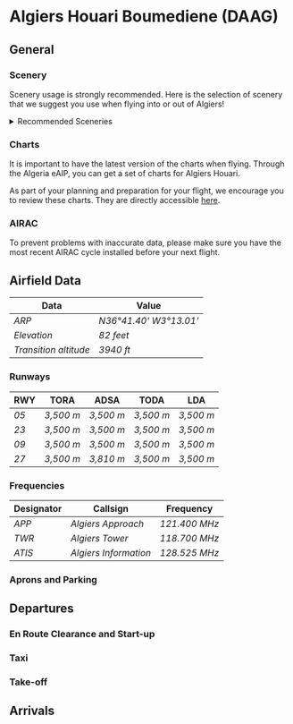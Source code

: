 
<!--
title: Algiers
description: Algiers
published: true
date: 2023-02-27T23:54:00.000Z
tags: 
editor: undefined
dateCreated: 2023-02-27T23:54:00.000Z
-->

# Algiers Houari Boumediene (DAAG)

## General

### Scenery

<p>Scenery usage is strongly recommended. Here is the selection of scenery that we suggest you use when flying into or out of Algiers!</p>
<details>
<summary>Recommended Sceneries</summary>
<details>
<summary>Microsoft Flight Simulator</summary>
<li><a target="_blank" href="https://flightsim.to/file/40410/daag-taxiways-improvements-and-ground-markings">Free: mrbadis</a></li>
</details>
<details>
<summary>Prepar3D</summary>
<li><a target="_blank" href="https://secure.simmarket.com/prealsoft-algiers-airport-daag-fsx-p3d.phtml">Paid: PrealSoft (P3D v4)</a></li>
<li><a target="_blank" href="https://google.com">There may be free scenery available, please search.</a></li>
</details>
<details>
<summary>X-Plane</summary>
<li><a target="_blank" href="https://forums.x-plane.org/index.php?/files/file/46299-daag-houari-boumediene-airport/">Free: anis_tar</a>
</details>
</details>

### Charts

<p>It is important to have the latest version of the charts when flying. Through the Algeria eAIP, you can get a set of charts for Algiers Houari.</p>

<p>As part of your planning and preparation for your flight, we encourage you to review these charts. They are directly accessible <a href="https://www.sia-enna.dz/aeronautical-information-publication.html"><u>here</u></a>.</p>

### AIRAC

To prevent problems with inaccurate data, please make sure you have the most recent AIRAC cycle installed before your next flight.

## Airfield Data

<table>
  <thead>
    <tr>
      <th>Data</th>
      <th>Value</th>
    </tr>
  </thead>
  <tbody>
    <tr>
      <td class="foo"><em>ARP</em></td>
      <td><em class="foo">N36°41.40' W3°13.01'</em></td>
    </tr>
    <tr>
      <td class="foo"><em>Elevation</em></td>
      <td><em class="foo">82 feet</em></td>
    </tr>
    <tr>
      <td class="foo"><em>Transition altitude</em></td>
      <td><em class="foo">3940 ft</em></td>
    </tr>
  </tbody>
</table>

### Runways

<table>
  <thead>
    <tr>
      <th>RWY</th>
      <th>TORA</th>
      <th>ADSA</th>
      <th>TODA</th>
      <th>LDA</th>
    </tr>
  </thead>
  <tbody>
    <tr>
      <td class="foo"><em>05</em></td>
      <td><em class="foo">3,500 m</em></td>
      <td><em class="foo">3,500 m</em></td>
      <td><em class="foo">3,500 m</em></td>
      <td><em class="foo">3,500 m</em></td>
    </tr>
    <tr>
      <td class="foo"><em>23</em></td>
      <td><em class="foo">3,500 m</em></td>
      <td><em class="foo">3,500 m</em></td>
      <td><em class="foo">3,500 m</em></td>
      <td><em class="foo">3,500 m</em></td>
    </tr>
        <tr>
      <td class="foo"><em>09</em></td>
      <td><em class="foo">3,500 m</em></td>
      <td><em class="foo">3,500 m</em></td>
      <td><em class="foo">3,500 m</em></td>
      <td><em class="foo">3,500 m</em></td>
    </tr>
        <tr>
      <td class="foo"><em>27</em></td>
      <td><em class="foo">3,500 m</em></td>
      <td><em class="foo">3,810 m</em></td>
      <td><em class="foo">3,500 m</em></td>
      <td><em class="foo">3,500 m</em></td>
    </tr>
  </tbody>
</table>

### Frequencies

<table>
  <thead>
    <tr>
      <th>Designator</th>
      <th>Callsign</th>
      <th>Frequency</th>
    </tr>
  </thead>
  <tbody>
    <tr>
      <td class="foo"><em>APP</em></td>
      <td><em class="foo">Algiers Approach</em></td>
      <td><em class="foo">121.400 MHz</em></td>
    </tr>
    <tr>
      <td class="foo"><em>TWR</em></td>
      <td><em class="foo">Algiers Tower</em></td>
      <td><em class="foo">118.700 MHz</em></td>
    </tr>
    <tr>
      <td class="foo"><em>ATIS</em></td>
      <td><em class="foo">Algiers Information</em></td>
      <td><em class="foo">128.525 MHz</em></td>
    </tr>
  </tbody>
</table>

### Aprons and Parking

## Departures

### En Route Clearance and Start-up

### Taxi

### Take-off

## Arrivals